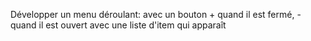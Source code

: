 Développer un menu déroulant: avec un bouton + quand il est fermé, - quand il est ouvert avec une liste d'item qui apparaît